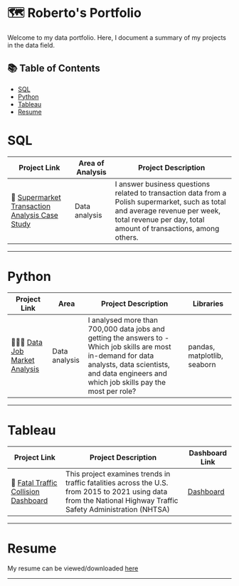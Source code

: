 # 🗺 Roberto's Portfolio

Welcome to my data portfolio. Here, I document a summary of my projects in the data field. 

## 📚 Table of Contents
- [SQL](#sql)
- [Python](#python)
- [Tableau](#tableau)
- [Resume](#resume)


# SQL

| Project Link | Area of Analysis | Project Description | 
|---|---|---|
| 🛒 [Supermarket Transaction Analysis Case Study](https://github.com/RobertoCortez07/supermarket_project) | Data analysis | I answer business questions related to transaction data from a Polish supermarket, such as total and average revenue per week, total revenue per day, total amount of transactions, among others. |

***

# Python

| Project Link | Area | Project Description | Libraries |    
|---|---|---|---|
| 👨🏾‍💻 [Data Job Market Analysis](https://github.com/RobertoCortez07/python_project) |   Data analysis | I analysed more than 700,000 data jobs and getting the answers to - Which job skills are most in-demand for data analysts, data scientists, and data engineers and which job skills pay the most per role? | pandas, matplotlib, seaborn |   

***

# Tableau

| Project Link | Project Description | Dashboard Link |
|---|---|---|
| 🚗 [Fatal Traffic Collision Dashboard](https://github.com/RobertoCortez07/traffic_collisions) | This project examines trends in traffic fatalities across the U.S. from 2015 to 2021 using data from the National Highway Traffic Safety Administration (NHTSA) | [Dashboard](https://public.tableau.com/app/profile/katie.huang/viz/Covid-19anditsimpactonKLSEIndexPriceinMalaysia/Dashboard1) |

***

# Resume

My resume can be viewed/downloaded [here](https://github.com/RobertoCortez07/Resume)
***

